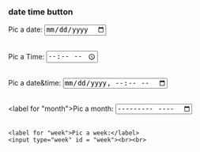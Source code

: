 <!DOCTYPE html>
<html lang="en">
<head>
    <meta charset="UTF-8">
    <meta name="viewport" content="width=device-width, initial-scale=1.0">
    <title>time date calendar</title>
</head>
<body>
   <h3> date time button </h3>
   <label for ="date">Pic a date:</label> 
   <input type="date" id = "date"><br><br>

   <label for ="time">Pic a Time:</label> 
   <input type="time" id = "time"><br><br>

   <label for ="datetime">Pic a date&time:</label> 
   <input type="datetime-local" id = "datetime"><br><br>

   <label for "month">Pic a month:</label>
   <input type="month" id = "month"><br><br>

    <label for "week">Pic a week:</label>
    <input type="week" id = "week"><br><br>
</body>
</html>
